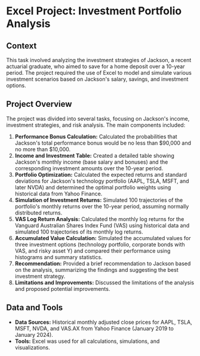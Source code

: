 # Excel Project: Investment Portfolio Analysis

## Context

This task involved analyzing the investment strategies of Jackson, a recent actuarial graduate, who aimed to save for a home deposit over a 10-year period. The project required the use of Excel to model and simulate various investment scenarios based on Jackson's salary, savings, and investment options.

## Project Overview

The project was divided into several tasks, focusing on Jackson's income, investment strategies, and risk analysis. The main components included:

1. **Performance Bonus Calculation:** Calculated the probabilities that Jackson's total performance bonus would be no less than $90,000 and no more than $10,000.
2. **Income and Investment Table:** Created a detailed table showing Jackson's monthly income (base salary and bonuses) and the corresponding investment amounts over the 10-year period.
3. **Portfolio Optimization:** Calculated the expected returns and standard deviations for Jackson's technology portfolio (AAPL, TSLA, MSFT, and later NVDA) and determined the optimal portfolio weights using historical data from Yahoo Finance.
4. **Simulation of Investment Returns:** Simulated 100 trajectories of the portfolio's monthly returns over the 10-year period, assuming normally distributed returns.
5. **VAS Log Return Analysis:** Calculated the monthly log returns for the Vanguard Australian Shares Index Fund (VAS) using historical data and simulated 100 trajectories of its monthly log returns.
6. **Accumulated Value Calculation:** Simulated the accumulated values for three investment options (technology portfolio, corporate bonds with VAS, and risky asset Y) and compared their performance using histograms and summary statistics.
7. **Recommendation:** Provided a brief recommendation to Jackson based on the analysis, summarizing the findings and suggesting the best investment strategy.
8. **Limitations and Improvements:** Discussed the limitations of the analysis and proposed potential improvements.

## Data and Tools

- **Data Sources:** Historical monthly adjusted close prices for AAPL, TSLA, MSFT, NVDA, and VAS.AX from Yahoo Finance (January 2019 to January 2024).
- **Tools:** Excel was used for all calculations, simulations, and visualizations.
